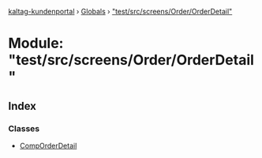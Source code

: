 [kaltag-kundenportal](../README.md) › [Globals](../globals.md) › ["test/src/screens/Order/OrderDetail"](_test_src_screens_order_orderdetail_.md)

# Module: "test/src/screens/Order/OrderDetail"

## Index

### Classes

* [CompOrderDetail](../classes/_test_src_screens_order_orderdetail_.comporderdetail.md)
